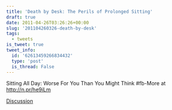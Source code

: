 ```yaml
---
title: 'Death by Desk: The Perils of Prolonged Sitting'
draft: true
date: 2011-04-26T03:26:26+00:00
slug: '201104260326-death-by-desk'
tags:
  - tweets
is_tweet: true
tweet_info:
  id: '62613459266834432'
  type: 'post'
  is_thread: False
---
```




Sitting All Day: Worse For You Than You Might Think #fb-More at http://n.pr/he9iLm

[Discussion](https://x.com/sytelus/status/62613459266834432)
